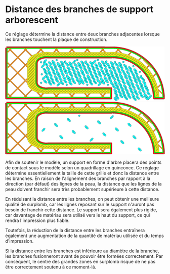 Distance des branches de support arborescent
===

Ce réglage détermine la distance entre deux branches adjacentes lorsque les branches touchent la plaque de construction.

![Branches placées à 1,4 mm l'une de l'autre](../../../articles/images/support_tree_branch_distance_1_4.png)
![Branches placées à 5mm d'intervalle](../../../articles/images/support_tree_branch_distance_5.png)

Afin de soutenir le modèle, un support en forme d'arbre placera des points de contact sous le modèle selon un quadrillage en quinconce. Ce réglage détermine essentiellement la taille de cette grille et donc la distance entre les branches. En raison de l'alignement des branches par rapport à la direction (par défaut) des lignes de la peau, la distance que les lignes de la peau doivent franchir sera très probablement supérieure à cette distance.

En réduisant la distance entre les branches, on peut obtenir une meilleure qualité de surplomb, car les lignes reposant sur le support n'auront pas besoin de franchir cette distance. Le support sera également plus rigide, car davantage de matériau sera utilisé vers le haut du support, ce qui rendra l'impression plus fiable.

Toutefois, la réduction de la distance entre les branches entraînera également une augmentation de la quantité de matériau utilisée et du temps d'impression.

Si la distance entre les branches est inférieure au [diamètre de la branche](./support_tree_branch_diameter.md), les branches fusionneront avant de pouvoir être formées correctement. Par conséquent, le centre des grandes zones en surplomb risque de ne pas être correctement soutenu à ce moment-là.

